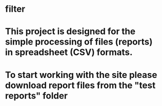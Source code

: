 # filter

# This project is designed for the simple processing of files (reports) in spreadsheet (CSV) formats.

# To start working with the site please download report files from the "test reports" folder
